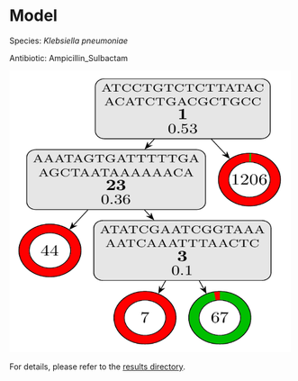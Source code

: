 
# Model

Species: *Klebsiella pneumoniae*

Antibiotic: Ampicillin_Sulbactam

<img src="./model.png" width=500 height=500 />

For details, please refer to the [results directory](../../../../../results/cart_b/klebsiella%20pneumoniae/ampicillin_sulbactam/repeat_8/).

